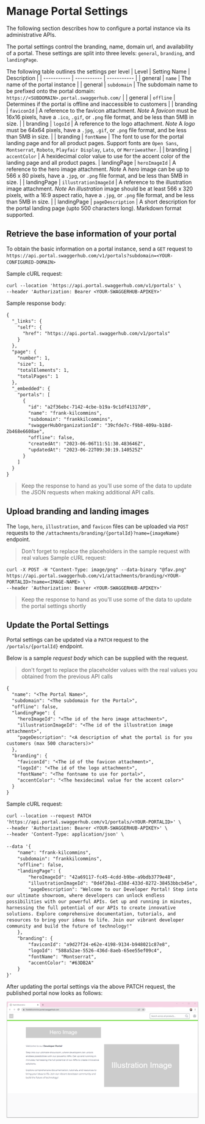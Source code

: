 # Manage Portal Settings

The following section describes how to configure a portal instance via its administrative APIs.

The portal settings control the branding, name, domain url, and availability of a portal. These settings are split into three levels: `general`, `branding`, and `landingPage`.

The following table outlines the settings per level
| Level      | Setting Name | Description |
| ----------- | ----------- | ----------- |
| general | `name` | The name of the portal instance |
| general | `subdomain` | The subdomain name to be prefixed onto the portal domain: `https://<SUBDOMAIN>.portal.swaggerhub.com/` |
| general | `offline` | Determines if the portal is offline and inaccessible to customers |
| branding | `faviconId` | A reference to the favicon attachment. *Note*  A _favicon_ must be 16x16 pixels, have a `.ico`, `.gif`, or `.png` file format, and be less than 5MB in size. |
| branding | `logoId` | A reference to the logo attachment. *Note*  A _logo_ must be 64x64 pixels, have a `.jpg`, `.gif`, or `.png` file format, and be less than 5MB in size. |
| branding | `fontName` | The font to use for the portal landing page and for all product pages. Support fonts are `Open Sans`, `Montserrat`, `Roboto`, `Playfair Display`, `Lato`, or `Merriweather`. |
| branding | `accentColor` | A hexidecimal color value to use for the accent color of the landing page and all product pages.
| landingPage | `heroImageId` | A reference to the hero image attachment. *Note*  A _hero_ image can be up to 566 x 80 pixels, have a `.jpg`, or `.png` file format, and be less than 5MB in size. |
| landingPage | `illustrationImageId` | A reference to the illustration image attachment. *Note*  An _illustration_ image should be at least 566 x 320 pixels, with a 16:9 aspect ratio, have a `.jpg`, or `.png` file format, and be less than 5MB in size. |
| landingPage | `pageDescription` | A short description for the portal landing page (upto 500 characters long). Markdown format supported.

## Retrieve the base information of your portal

To obtain the basic information on a portal instance, send a `GET` request to `https://api.portal.swaggerhub.com/v1/portals?subdomain=<YOUR-CONFIGURED-DOMAIN>`

Sample cURL request:
```
curl --location 'https://api.portal.swaggerhub.com/v1/portals' \
--header 'Authorization: Bearer <YOUR-SWAGGERHUB-APIKEY>'
```

Sample response body:
```
{
  "_links": {
    "self": {
      "href": "https://api.portal.swaggerhub.com/v1/portals"
    }
  },
  "page": {
    "number": 1,
    "size": 1,
    "totalElements": 1,
    "totalPages": 1
  },
  "_embedded": {
    "portals": [
      {
        "id": "a2f36ebc-7142-4cbe-b19a-9c1df41317d9",
        "name": "frank-kilcommins",
        "subdomain": "frankkilcommins",
        "swaggerHubOrganizationId": "39cfde7c-f9b8-409a-b18d-2b468e6608ae",
        "offline": false,
        "createdAt": "2023-06-06T11:51:30.483646Z",
        "updatedAt": "2023-06-22T09:30:19.140525Z"
      }
    ]
  }
}
```

> Keep the response to hand as you'll use some of the data to update the JSON requests when making additional API calls.

## Upload branding and landing images
The `logo`, `hero`, `illustration`, and `favicon` files can be uploaded via `POST` requests to the `/attachments/branding/{portalId}?name={imageName}` endpoint.

> Don't forget to replace the placeholders in the sample request with real values
Sample cURL request:
```
curl -X POST -H "Content-Type: image/png" --data-binary "@fav.png" https://api.portal.swaggerhub.com/v1/attachments/branding/<YOUR-PORTALID>?name=<IMAGE-NAME> \
--header 'Authorization: Bearer <YOUR-SWAGGERHUB-APIKEY>'
```
> Keep the response to hand as you'll use some of the data to update the portal settings shortly


## Update the Portal Settings

Portal settings can be updated via a `PATCH` request to the `/portals/{portalId}` endpoint.

Below is a sample _request body_ which can be supplied with the request.

> don't forget to replace the placeholder values with the real values you obtained from the previous API calls
```
{
  "name": "<The Portal Name>",
  "subdomain": "<The subdomain for the Portal>",
  "offline": false,
  "landingPage": {
    "heroImageId": "<The id of the hero image attachment>",
    "illustrationImageId": "<The id of the illustration image attachment>",
    "pageDescription": "<A description of what the portal is for you customers (max 500 characters)>"
  },
  "branding": {
    "faviconId": "<The id of the favicon attachment>",
    "logoId": "<The id of the logo attachment>",
    "fontName": "<The fontname to use for portal>",
    "accentColor": "<The hexidecimal value for the accent color>"
  }
}
```

Sample cURL request:
```
curl --location --request PATCH 'https://api.portal.swaggerhub.com/v1/portals/<YOUR-PORTALID>' \
--header 'Authorization: Bearer <YOUR-SWAGGERHUB-APIKEY>' \
--header 'Content-Type: application/json' \

--data '{
    "name": "frank-kilcommins",
    "subdomain": "frankkilcommins",
    "offline": false,
    "landingPage": {
        "heroImageId": "42a69117-fc45-4cdd-b9be-a9bdb3779e48",
        "illustrationImageId": "0d4f20a1-d38d-433d-8272-38453bbcb45e",
        "pageDescription": "Welcome to our Developer Portal! Step into our ultimate showroom, where developers can unlock endless possibilities with our powerful APIs. Get up and running in minutes, harnessing the full potential of our APIs to create innovative solutions. Explore comprehensive documentation, tutorials, and resources to bring your ideas to life. Join our vibrant developer community and build the future of technology!"
    },
    "branding": {
        "faviconId": "a9d27f24-e62e-4198-9134-b948021c87e8",
        "logoId": "588a52ae-5526-436d-8aeb-65ee55ef09c4",
        "fontName": "Montserrat",
        "accentColor": "#63DB2A"
    }
}'
```

After updating the portal settings via the above PATCH request, the published portal now looks as follows:

![Sample Portal Landing](./images/Sample-Portal-Landing.png)

